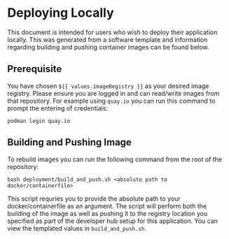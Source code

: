# Deploying Locally

This document is intended for users who wish to deploy their application locally. This was generated from a software template and information regarding building and pushing container images can be found below. 

## Prerequisite

You have chosen `${{ values.imageRegistry }}` as your desired image registry. Please ensure you are logged in and can read/write images from that repository. For example using `quay.io` you can run this command to prompt the entering of credentials:
```
podman login quay.io
```

## Building and Pushing Image

To rebuild images you can run the following command from the root of the repository:
```
bash deployment/build_and_push.sh <absolute path to docker/containerfile>
```

This script requries you to provide the absolute path to your docker/containerfile as an argument. The script will perform both the building of the image as well as pushing it to the registry location you specified as part of the developer hub setup for this application. You can view the templated values in `build_and_push.sh`.